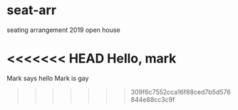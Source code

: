 # seat-arr
seating arrangement 2019 open house

<<<<<<< HEAD
Hello, mark
=======
Mark says hello
Mark is gay
>>>>>>> 309f6c7552cca16f88ced7b5d576844e88cc3c9f
